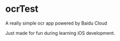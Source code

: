# ocrTest

A really simple ocr app powered by Baidu Cloud

Just made for fun during learning iOS development.
